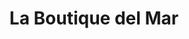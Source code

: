 ---
title: "La Boutique del Mar"
url: /torrelles-de-llobregat/la-boutique-del-mar/
shop: marisco
---